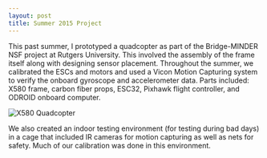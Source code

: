 ```yaml
---
layout: post
title: Summer 2015 Project
---
```


This past summer, I prototyped a quadcopter as part of the Bridge-MINDER NSF project at Rutgers University. This involved the assembly of the frame itself along with designing sensor placement. Throughout the summer, we calibrated the ESCs and motors and used a Vicon Motion Capturing system to verify the onboard gyroscope and accelerometer data. Parts included: X580 frame, carbon fiber props, ESC32, Pixhawk flight controller, and ODROID onboard computer. 

![X580 Quadcopter][logo]

[logo]: http://i693.photobucket.com/albums/vv297/nerfnrg/IMG_20150813_130611_zpsudbauesl.jpg "Rutgers Quadcopter"

We also created an indoor testing environment (for testing during bad days) in a cage that included IR cameras for motion capturing as well as nets for safety. Much of our calibration was done in this environment.
